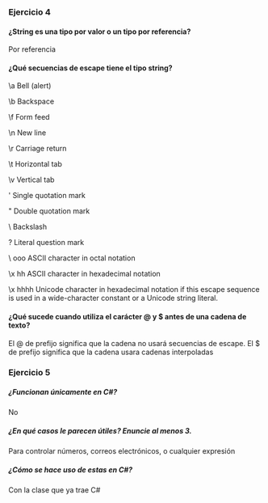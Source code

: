 ﻿### Ejercicio 4

#### ¿String es una tipo por valor o un tipo por referencia?
Por referencia
#### ¿Qué secuencias de escape tiene el tipo string?
\a	Bell (alert)

\b	Backspace

\f	Form feed

\n	New line

\r	Carriage return

\t	Horizontal tab

\v	Vertical tab

\'	Single quotation mark

\"	Double quotation mark

\\	Backslash

\?	Literal question mark

\ ooo	ASCII character in octal notation

\x hh	ASCII character in hexadecimal notation

\x hhhh	Unicode character in hexadecimal notation if this escape sequence is used in a wide-character constant or a Unicode string literal.


#### ¿Qué sucede cuando utiliza el carácter @ y $ antes de una cadena de texto?

El @ de prefijo significa que la cadena no usará secuencias de escape.
El $ de prefijo significa que la cadena usara cadenas interpoladas

### Ejercicio 5

##### ¿Funcionan únicamente en C#?

No

#####  ¿En qué casos le parecen útiles? Enuncie al menos 3.

Para controlar números, correos electrónicos, o cualquier expresión

##### ¿Cómo se hace uso de estas en C#?

Con la clase que ya trae C#